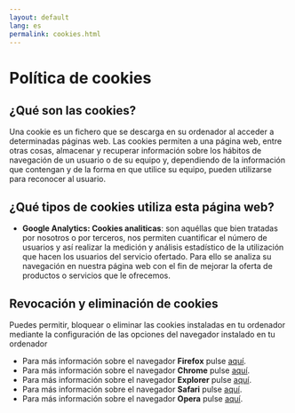 ```yaml
---
layout: default
lang: es
permalink: cookies.html
---
```


# Política de cookies
## ¿Qué son las cookies?
Una cookie es un fichero que se descarga en su ordenador al acceder a determinadas páginas web. Las cookies permiten a una página web, entre otras cosas, almacenar y recuperar información sobre los hábitos de navegación de un usuario o de su equipo y, dependiendo de la información que contengan y de la forma en que utilice su equipo, pueden utilizarse para reconocer al usuario.

## ¿Qué tipos de cookies utiliza esta página web?
- **Google Analytics: Cookies analiticas**: son aquéllas que bien tratadas por nosotros o por terceros, nos permiten cuantificar el número de usuarios y así realizar la medición y análisis estadístico de la utilización que hacen los usuarios del servicio ofertado. Para ello se analiza su navegación en nuestra página web con el fin de mejorar la oferta de productos o servicios que le ofrecemos. 

## Revocación y eliminación de cookies
Puedes permitir, bloquear o eliminar las cookies instaladas en tu ordenador mediante la configuración de las opciones del navegador instalado en tu ordenador
- Para más información sobre el navegador **Firefox** pulse <a href="https://support.mozilla.org/es/kb/cookies-informacion-que-los-sitios-web-guardan-en-">aquí</a>. 
- Para más información sobre el navegador **Chrome** pulse <a href="https://support.google.com/chrome/answer/95647?hl=es">aquí</a>.
- Para más información sobre el navegador **Explorer** pulse <a href="https://support.microsoft.com/es-es/help/17442/windows-internet-explorer-delete-manage-cookies#ie=ie-11">aquí</a>.
- Para más información sobre el navegador **Safari** pulse <a href="https://support.apple.com/es-es/HT201265">aquí</a>.
- Para más información sobre el navegador **Opera** pulse <a href="http://help.opera.com/Mac/12.10/es-LA/cookies.html">aquí</a>.
